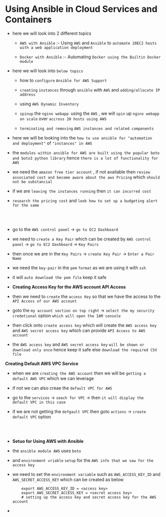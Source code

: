 # Using Ansible in Cloud Services and Containers

* here we will look into 2 different topics
  
  - `AWS with Ansible` :- Using `AWS` and `Ansible` to `automate 20EC2 hosts with a web application deployment`
  
  - `Docker with Ansible` :- Automating `Docker using the Builtin Docker module`

* here we will look into `below topics`
  
  * how to `configure`  `Ansible for AWS Support`
  
  * `creating` `instances` through `ansible` with `AWS` and `adding/allocate IP address`
  
  * using `AWS Dynamic Inventory`
  
  * `spinup` the `nginx webapp `using the `AWS` , we will `spin` up `nginx webapp` `on scale` over `accross 20 hosts using AWS`
  
  * `terminating and removing` `AWS instances and related components`

* here we will be looking into the `how to use ansible for "automation and deployment"` of `"instances" in AWS`

* the `modules within ansible for AWS are built using the popular boto and boto3 python library` hence `there is a lot of functionality for AWS`

* we need the `amazon free tier account` , if not available  then `review associated cost and become aware about the aws Pricing` which `should not be substancial`

* if we are `leaving the instances running` then `it can incurred cost`

* `research the pricing cost` and `look how to set up a budgeting alert for the same`

<br/> <br/>

* go to the `AWS control panel` &rarr; `go to EC2 Dashboard` 

* we need to `create a Key Pair` which can be created by  `AWS control panel` &rarr; `go to EC2 Dashboard`  &rarr; `Key Pairs`

* then once we are in the `Key Pairs` &rarr; `create Key Pair` &rarr; `Enter a Pair Name`

* we need the `key-pair` in the `pem` `format` as we are using it with `ssh`

* it will `auto download the pem file` keep it safe 


- **Creating Access Key for the AWS account API Access**

* then we need to `create` the `access Key` so that we have the access to the `API Access of our AWS account`

* goto the `my account section on top right` &rarr; `select the my security credetional` option `which will open the IAM console`

* then click onto `create access key` which will create the `AWS access key` and `AWS secret access key` which can provide `API Access to AWS account`

* the `AWS access key` and `AWS secret access key` `will be shown or download only once` hence keep it safe else `download the required CSV file`  


**Creating Default AWS VPC Service**

* when we are `creating the AWS account` then we will be `getting a default AWS VPC` which we can leverage 

* if not we can also creae the `default VPC for AWS`  

- go to the `services` &rarr; `seach for VPC` &rarr; then `it will display the default VPC in this case`

- if we are not getting the `defgault VPC` then goto `actions` &rarr; `create default VPC` option 

<br/> <br/>


- **Setuo for Using AWS with Ansible**

- the `ansible module AWS` uses `boto` 

- and `environment vriable` `setup` for the `AWS info that we saw for the access key`

- we need to set the `environment variable` such as `AWS_ACCESS_KEY_ID` and `AWS_SECRET_ACCESS_KEY` which can be created as below 

    ```
        export AWS_ACCESS_KEY_ID = <access key>
        export AWS_SECRET_ACCESS_KEY = <secret access key>
        # setting up the access key and secret access key for the AWS account
    
    ```

- 

